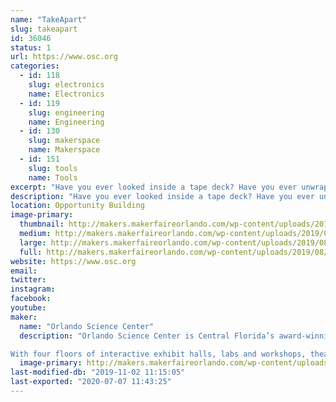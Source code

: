 ```yaml
---
name: "TakeApart"
slug: takeapart
id: 36046
status: 1
url: https://www.osc.org
categories:
  - id: 118
    slug: electronics
    name: Electronics
  - id: 119
    slug: engineering
    name: Engineering
  - id: 130
    slug: makerspace
    name: Makerspace
  - id: 151
    slug: tools
    name: Tools
excerpt: "Have you ever looked inside a tape deck? Have you ever unwrapped a hard drive? Come learn about different tools and the inner workings of used electronics as you take them down to their bare components! Waiver required."
description: "Have you ever looked inside a tape deck? Have you ever unwrapped a hard drive? Come learn about different tools and the inner workings of used electronics as you take them down to their bare components!"
location: Opportunity Building
image-primary:
  thumbnail: http://makers.makerfaireorlando.com/wp-content/uploads/2019/08/Maker-268-1024x684-150x150.jpg
  medium: http://makers.makerfaireorlando.com/wp-content/uploads/2019/08/Maker-268-1024x684-300x200.jpg
  large: http://makers.makerfaireorlando.com/wp-content/uploads/2019/08/Maker-268-1024x684-1024x684.jpg
  full: http://makers.makerfaireorlando.com/wp-content/uploads/2019/08/Maker-268-1024x684.jpg
website: https://www.osc.org
email: 
twitter: 
instagram: 
facebook: 
youtube: 
maker:
  name: "Orlando Science Center"
  description: "Orlando Science Center is Central Florida’s award-winning, hands-on science museum. For more than 60 years, our exhibits and programming have brought science to life for not just residents of Central Florida, but also visitors from around the world.

With four floors of interactive exhibit halls, labs and workshops, theaters, an observatory, and experiences that change with the seasons, there is always something exciting for our 670,000 annual visitors to see and do at Orlando Science Center. We also reach 153,000 students and educators each year through our STEM Discovery Center educational programs, both onsite at the Science Center and offsite at schools and community organizations.  "
  image-primary: http://makers.makerfaireorlando.com/wp-content/uploads/2019/08/OSC_HorizontalLogo_Purple-1024x469.png
last-modified-db: "2019-11-02 11:15:05"
last-exported: "2020-07-07 11:43:25"
---
```

